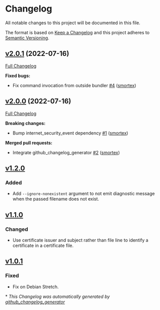# Changelog

All notable changes to this project will be documented in this file.

The format is based on [Keep a Changelog](https://keepachangelog.com/en/1.0.0/)
and this project adheres to [Semantic Versioning](https://semver.org/spec/v2.0.0.html).

## [v2.0.1](https://github.com/smortex/certificate-checker/tree/v2.0.1) (2022-07-16)

[Full Changelog](https://github.com/smortex/certificate-checker/compare/v2.0.0...v2.0.1)

**Fixed bugs:**

- Fix command invocation from outside bundler [\#4](https://github.com/smortex/certificate-checker/pull/4) ([smortex](https://github.com/smortex))

## [v2.0.0](https://github.com/smortex/certificate-checker/tree/v2.0.0) (2022-07-16)

[Full Changelog](https://github.com/smortex/certificate-checker/compare/v1.2.0...v2.0.0)

**Breaking changes:**

- Bump internet\_security\_event dependency [\#1](https://github.com/smortex/certificate-checker/pull/1) ([smortex](https://github.com/smortex))

**Merged pull requests:**

- Integrate github\_changelog\_generator [\#2](https://github.com/smortex/certificate-checker/pull/2) ([smortex](https://github.com/smortex))

## [v1.2.0]
### Added

- Add `--ignore-nonexistent` argument to not emit diagnostic message when the
  passed filename does not exist.

## [v1.1.0]
### Changed

- Use certificate issuer and subject rather than file line to identify a
  certificate in a certificate file.

## [v1.0.1]
### Fixed

- Fix on Debian Stretch.

[v1.2.0]: https://github.com/smortex/tls-checker/compare/v1.1.0...v1.2.0
[v1.1.0]: https://github.com/smortex/tls-checker/compare/v1.0.1...v1.1.0
[v1.0.1]: https://github.com/smortex/tls-checker/compare/v1.0.0...v1.0.1


\* *This Changelog was automatically generated by [github_changelog_generator](https://github.com/github-changelog-generator/github-changelog-generator)*

